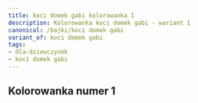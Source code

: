 ```yaml
---
title: koci domek gabi kolorowanka 1
description: Kolorowanka koci domek gabi - wariant 1
canonical: /bajki/koci domek gabi
variant_of: koci domek gabi
tags:
- dla-dziewczynek
- koci domek gabi
---
```


Kolorowanka numer 1
---